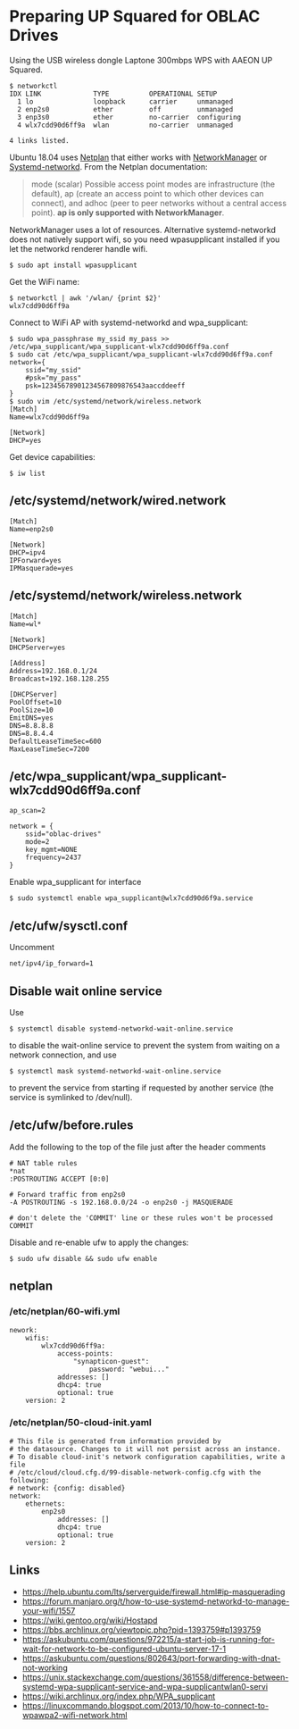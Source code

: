 # Preparing UP Squared for OBLAC Drives

Using the USB wireless dongle Laptone 300mbps WPS with AAEON UP Squared.

    $ networkctl
    IDX LINK             TYPE          OPERATIONAL SETUP
      1 lo               loopback      carrier     unmanaged
      2 enp2s0           ether         off         unmanaged
      3 enp3s0           ether         no-carrier  configuring
      4 wlx7cdd90d6ff9a  wlan          no-carrier  unmanaged
    
    4 links listed.

Ubuntu 18.04 uses [Netplan](https://netplan.io/) that either works with [NetworkManager](https://help.ubuntu.com/community/NetworkManager) or [Systemd-networkd](http://manpages.ubuntu.com/manpages/bionic/man5/systemd.network.5.html). From the Netplan documentation:


> mode (scalar)
> Possible access point modes are infrastructure (the default), ap (create an access point to which other devices can connect), and adhoc (peer to peer networks without a central access point). **ap is only supported with NetworkManager**.

NetworkManager uses a lot of resources. Alternative systemd-networkd does not natively support wifi, so you need wpasupplicant installed if you let the networkd renderer handle wifi.

    $ sudo apt install wpasupplicant

Get the WiFi name:

    $ networkctl | awk '/wlan/ {print $2}'
    wlx7cdd90d6ff9a

Connect to WiFi AP with systemd-networkd and wpa_supplicant:

    $ sudo wpa_passphrase my_ssid my_pass >> /etc/wpa_supplicant/wpa_supplicant-wlx7cdd90d6ff9a.conf
    $ sudo cat /etc/wpa_supplicant/wpa_supplicant-wlx7cdd90d6ff9a.conf
    network={
        ssid="my_ssid"
        #psk="my_pass"
        psk=12345678901234567809876543aaccddeeff
    }
    $ sudo vim /etc/systemd/network/wireless.network
    [Match]
    Name=wlx7cdd90d6ff9a
    
    [Network]
    DHCP=yes

Get device capabilities:

    $ iw list

## /etc/systemd/network/wired.network
    [Match]
    Name=enp2s0

    [Network]
    DHCP=ipv4
    IPForward=yes
    IPMasquerade=yes

## /etc/systemd/network/wireless.network
    [Match]
    Name=wl*

    [Network]
    DHCPServer=yes

    [Address]
    Address=192.168.0.1/24
    Broadcast=192.168.128.255

    [DHCPServer]
    PoolOffset=10
    PoolSize=10
    EmitDNS=yes
    DNS=8.8.8.8
    DNS=8.8.4.4
    DefaultLeaseTimeSec=600
    MaxLeaseTimeSec=7200

## /etc/wpa_supplicant/wpa_supplicant-wlx7cdd90d6ff9a.conf
    ap_scan=2

    network = {
        ssid="oblac-drives"
        mode=2
        key_mgmt=NONE
        frequency=2437
    }
    
Enable wpa_supplicant for interface

    $ sudo systemctl enable wpa_supplicant@wlx7cdd90d6f9a.service

## /etc/ufw/sysctl.conf

Uncomment

    net/ipv4/ip_forward=1

## Disable wait online service

Use

    $ systemctl disable systemd-networkd-wait-online.service
    
to disable the wait-online service to prevent the system from waiting on a network connection, and use

    $ systemctl mask systemd-networkd-wait-online.service

to prevent the service from starting if requested by another service (the service is symlinked to /dev/null).

## /etc/ufw/before.rules

Add the following to the top of the file just after the header comments

    # NAT table rules
    *nat
    :POSTROUTING ACCEPT [0:0]
    
    # Forward traffic from enp2s0
    -A POSTROUTING -s 192.168.0.0/24 -o enp2s0 -j MASQUERADE
    
    # don't delete the 'COMMIT' line or these rules won't be processed
    COMMIT

Disable and re-enable ufw to apply the changes:

    $ sudo ufw disable && sudo ufw enable

## netplan

### /etc/netplan/60-wifi.yml
    nework:
        wifis:
            wlx7cdd90d6ff9a:
                access-points:
                    "synapticon-guest":
                        password: "webui..."
                addresses: []
                dhcp4: true
                optional: true
        version: 2

### /etc/netplan/50-cloud-init.yaml
    # This file is generated from information provided by
    # the datasource. Changes to it will not persist across an instance.
    # To disable cloud-init's network configuration capabilities, write a file
    # /etc/cloud/cloud.cfg.d/99-disable-network-config.cfg with the following:
    # network: {config: disabled}
    network:
        ethernets:
            enp2s0
                addresses: []
                dhcp4: true
                optional: true
        version: 2

## Links

- https://help.ubuntu.com/lts/serverguide/firewall.html#ip-masquerading
- https://forum.manjaro.org/t/how-to-use-systemd-networkd-to-manage-your-wifi/1557
- https://wiki.gentoo.org/wiki/Hostapd
- https://bbs.archlinux.org/viewtopic.php?pid=1393759#p1393759
- https://askubuntu.com/questions/972215/a-start-job-is-running-for-wait-for-network-to-be-configured-ubuntu-server-17-1
- https://askubuntu.com/questions/802643/port-forwarding-with-dnat-not-working
- https://unix.stackexchange.com/questions/361558/difference-between-systemd-wpa-supplicant-service-and-wpa-supplicantwlan0-servi
- https://wiki.archlinux.org/index.php/WPA_supplicant
- https://linuxcommando.blogspot.com/2013/10/how-to-connect-to-wpawpa2-wifi-network.html
